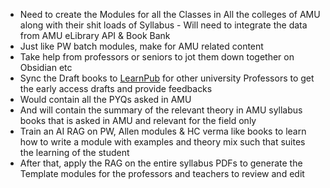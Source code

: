 
- Need to create the Modules for all the Classes in All the colleges of AMU along with their shit loads of Syllabus - Will need to integrate the data from AMU eLibrary API & Book Bank
- Just like PW batch modules, make for AMU related content
- Take help from professors or seniors to jot them down together on Obsidian etc
- Sync the Draft books to [LearnPub](https://learnpub.com) for other university Professors to get the early access drafts and provide feedbacks
- Would contain all the PYQs asked in AMU
- And will contain the summary of the relevant theory in AMU syllabus books that is asked in AMU and relevant for the field only
- Train an AI RAG on PW, Allen modules & HC verma like books to learn how to write a module with examples and theory mix such that suites the learning of the student
- After that, apply the RAG on the entire syllabus PDFs to generate the Template modules for the professors and teachers to review and edit